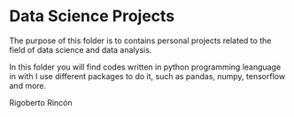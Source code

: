 # Data Science Projects

The purpose of this folder is to contains personal projects related to the 
field of data science and data analysis.

In this folder you will find codes written in python programming leanguage in
with I use different packages to do it, such as pandas, numpy, tensorflow and 
more.

Rigoberto Rincón

